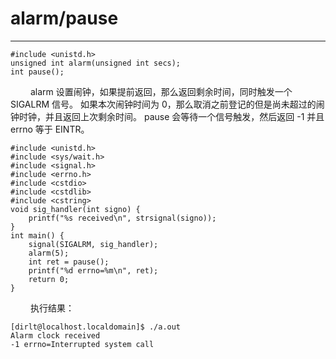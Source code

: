 # alarm/pause
***

    #include <unistd.h>
    unsigned int alarm(unsigned int secs);
    int pause();

&emsp;&emsp;
alarm 设置闹钟，如果提前返回，那么返回剩余时间，同时触发一个 SIGALRM 信号。
如果本次闹钟时间为 0，那么取消之前登记的但是尚未超过的闹钟时钟，并且返回上次剩余时间。
pause 会等待一个信号触发，然后返回 -1 并且 errno 等于 EINTR。

    #include <unistd.h>
    #include <sys/wait.h>
    #include <signal.h>
    #include <errno.h>
    #include <cstdio>
    #include <cstdlib>
    #include <cstring>
    void sig_handler(int signo) {
        printf("%s received\n", strsignal(signo));
    }
    int main() {
        signal(SIGALRM, sig_handler);
        alarm(5);
        int ret = pause();
        printf("%d errno=%m\n", ret);
        return 0;
    }
    
&emsp;&emsp;
执行结果：

    [dirlt@localhost.localdomain]$ ./a.out
    Alarm clock received
    -1 errno=Interrupted system call
